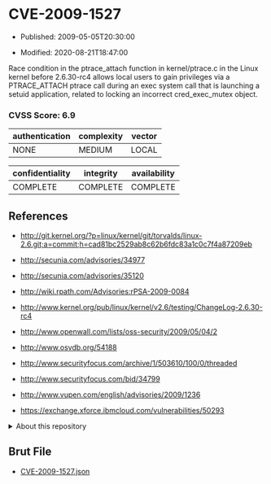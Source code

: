 # CVE-2009-1527

- Published: 2009-05-05T20:30:00

- Modified: 2020-08-21T18:47:00

Race condition in the ptrace_attach function in kernel/ptrace.c in the Linux kernel before 2.6.30-rc4 allows local users to gain privileges via a PTRACE_ATTACH ptrace call during an exec system call that is launching a setuid application, related to locking an incorrect cred_exec_mutex object.

### CVSS Score: **6.9**

| authentication | complexity | vector |
| --- | --- | --- |
| NONE | MEDIUM | LOCAL |

| confidentiality | integrity | availability |
| --- | --- | --- |
| COMPLETE | COMPLETE | COMPLETE |

## References

* http://git.kernel.org/?p=linux/kernel/git/torvalds/linux-2.6.git;a=commit;h=cad81bc2529ab8c62b6fdc83a1c0c7f4a87209eb

* http://secunia.com/advisories/34977

* http://secunia.com/advisories/35120

* http://wiki.rpath.com/Advisories:rPSA-2009-0084

* http://www.kernel.org/pub/linux/kernel/v2.6/testing/ChangeLog-2.6.30-rc4

* http://www.openwall.com/lists/oss-security/2009/05/04/2

* http://www.osvdb.org/54188

* http://www.securityfocus.com/archive/1/503610/100/0/threaded

* http://www.securityfocus.com/bid/34799

* http://www.vupen.com/english/advisories/2009/1236

* https://exchange.xforce.ibmcloud.com/vulnerabilities/50293

<details>
<summary>About this repository</summary> 

  This repository is part of the project [Live Hack CVE](https://github.com/Live-Hack-CVE). Main website can be found [www.live-hack.org](https://www.live-hack.org) 
  
  Made by [Sn0wAlice](https://github.com/Sn0wAlice) for the people that care about security and need to have a feed of the latest CVEs. Hope you enjoy it, don't forget to star the repo and follow me on [Twitter](https://twitter.com/Sn0wAlice) and [Github](https://github.com/Sn0wAlice). And that is my [personnal website](https://www.alice-snow.me/)

  - [Home Page](https://github.com/Live-Hack-CVE)
  - [Framework](https://github.com/Live-Hack-CVE/cve-framework)
  - [CVE database](https://github.com/Live-Hack-CVE/full_database)
  - [Changelog](https://github.com/Live-Hack-CVE/Changelog)
</details>

## Brut File

* [CVE-2009-1527.json](https://raw.githubusercontent.com/Live-Hack-CVE/full_database/main/cves/2009/CVE-2009-1527.json)

